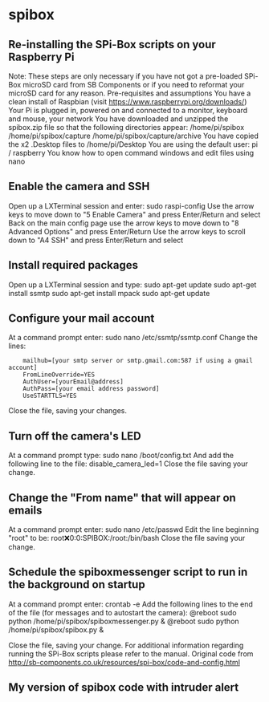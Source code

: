 # spibox
## Re-installing the SPi-Box scripts on your Raspberry Pi
Note: These steps are only necessary if you have not got a pre-loaded SPi-Box microSD card from SB Components or if you need to reformat your microSD card for any reason.
Pre-requisites and assumptions
You have a clean install of Raspbian (visit https://www.raspberrypi.org/downloads/)
Your Pi is plugged in, powered on and connected to a monitor, keyboard and mouse, your network
You have downloaded and unzipped the spibox.zip file so that the following directories appear:
/home/pi/spibox
/home/pi/spibox/capture
/home/pi/spibox/capture/archive
You have copied the x2 .Desktop files to /home/pi/Desktop
You are using the default user: pi / raspberry
You know how to open command windows and edit files using nano
## Enable the camera and SSH
Open up a LXTerminal session and enter:
        sudo raspi-config
Use the arrow keys to move down to "5 Enable Camera" and press Enter/Return and select <enable>
Back on the main config page use the arrow keys to move down to "8 Advanced Options" and press Enter/Return
Use the arrow keys to scroll down to "A4 SSH" and press Enter/Return and select <enable>
## Install required packages
Open up a LXTerminal session and type:
        sudo apt-get update
        sudo apt-get install ssmtp
        sudo apt-get install mpack
        sudo apt-get update
## Configure your mail account
At a command prompt enter:
        sudo nano /etc/ssmtp/ssmtp.conf
Change the lines:

        mailhub=[your smtp server or smtp.gmail.com:587 if using a gmail account]
        FromLineOverride=YES
        AuthUser=[yourEmail@address]
        AuthPass=[your email address password]
        UseSTARTTLS=YES
Close the file, saving your changes.
## Turn off the camera's LED
At a command prompt type:
        sudo nano /boot/config.txt
And add the following line to the file:
        disable_camera_led=1
Close the file saving your change.
## Change the "From name" that will appear on emails
At a command prompt enter:
        sudo nano /etc/passwd
Edit the line beginning "root" to be:
        root:x:0:0:SPIBOX:/root:/bin/bash
Close the file saving your change.
## Schedule the spiboxmessenger script to run in the background on startup
At a command prompt enter:
        crontab -e
Add the following lines to the end of the file (for messages and to autostart the camera):
        @reboot sudo python /home/pi/spibox/spiboxmessenger.py &
        @reboot sudo python /home/pi/spibox/spibox.py &

Close the file, saving your change.
For additional information regarding running the SPi-Box scripts please refer to the manual.
Original code from http://sb-components.co.uk/resources/spi-box/code-and-config.html
## My version of spibox code with intruder alert
